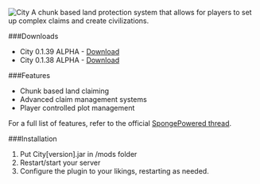 ![City](https://www.dropbox.com/s/u0t4pzd8qxs46wv/cityphostoshop.png?dl=0)
A chunk based land protection system that allows for players to set up complex claims and create civilizations.

###Downloads
- City 0.1.39 ALPHA - [Download](https://www.dropbox.com/s/7c1damw9salb825/City-0.1.39.jar?dl=0)
- City 0.1.38 ALPHA - [Download](https://www.dropbox.com/s/tpzcenhg1ae5n7a/City-0.1.38.jar?dl=0)


###Features
- Chunk based land claiming
- Advanced claim management systems
- Player controlled plot management

For a full list of features, refer to the official [SpongePowered thread](https://forums.spongepowered.org/t/city-claim/).

###Installation
1. Put City[version].jar in /mods folder
2. Restart/start your server
3. Configure the plugin to your likings, restarting as needed.
